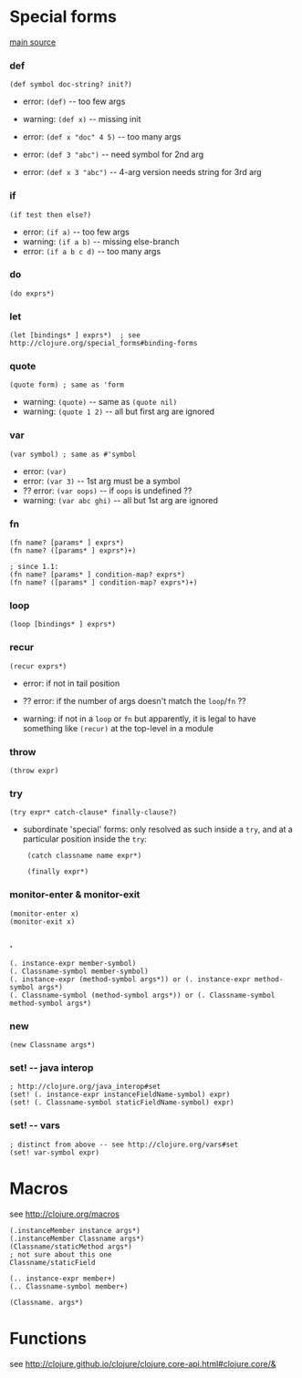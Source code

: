 # Special forms #

[main source](http://clojure.org/special_forms)

### def ###

    (def symbol doc-string? init?)

 - error: `(def)` -- too few args
 - warning: `(def x)` -- missing init
 - error: `(def x "doc" 4 5)` -- too many args
 
 - error: `(def 3 "abc")` -- need symbol for 2nd arg
 
 - error: `(def x 3 "abc")` -- 4-arg version needs string for 3rd arg

### if ###

    (if test then else?)

 - error: `(if a)` -- too few args
 - warning: `(if a b)` -- missing else-branch
 - error: `(if a b c d)` -- too many args

### do ###

    (do exprs*)

### let ###

    (let [bindings* ] exprs*)  ; see http://clojure.org/special_forms#binding-forms

### quote ###

    (quote form) ; same as 'form

 - warning: `(quote)` -- same as `(quote nil)`
 - warning: `(quote 1 2)` -- all but first arg are ignored

### var ###

    (var symbol) ; same as #'symbol

 - error: `(var)`
 - error: `(var 3)` -- 1st arg must be a symbol
 - ?? error: `(var oops)` -- if `oops` is undefined ??
 - warning: `(var abc ghi)` -- all but 1st arg are ignored
 
### fn ###

    (fn name? [params* ] exprs*)
    (fn name? ([params* ] exprs*)+)

    ; since 1.1:
    (fn name? [params* ] condition-map? exprs*)
    (fn name? ([params* ] condition-map? exprs*)+)

### loop ###

    (loop [bindings* ] exprs*)

### recur ###

    (recur exprs*)

 - error: if not in tail position
 - ?? error: if the number of args doesn't match the `loop`/`fn` ??

 - warning: if not in a `loop` or `fn`
   but apparently, it is legal to have something like `(recur)` at the 
   top-level in a module

### throw ###

    (throw expr)

### try ###

    (try expr* catch-clause* finally-clause?)

 - subordinate 'special' forms:  only resolved as such inside a `try`, and
   at a particular position inside the `try`:

        (catch classname name expr*)

        (finally expr*)

### monitor-enter & monitor-exit ###

    (monitor-enter x)
    (monitor-exit x)

### . ###

    (. instance-expr member-symbol)
    (. Classname-symbol member-symbol)
    (. instance-expr (method-symbol args*)) or (. instance-expr method-symbol args*)
    (. Classname-symbol (method-symbol args*)) or (. Classname-symbol method-symbol args*)

### new ###

    (new Classname args*)

### set! -- java interop ###

    ; http://clojure.org/java_interop#set
    (set! (. instance-expr instanceFieldName-symbol) expr)
    (set! (. Classname-symbol staticFieldName-symbol) expr)

### set! -- vars ###

    ; distinct from above -- see http://clojure.org/vars#set
    (set! var-symbol expr)




# Macros #

see http://clojure.org/macros


    (.instanceMember instance args*)
    (.instanceMember Classname args*)
    (Classname/staticMethod args*)
    ; not sure about this one
    Classname/staticField

    (.. instance-expr member+)
    (.. Classname-symbol member+)

    (Classname. args*)




# Functions #

see http://clojure.github.io/clojure/clojure.core-api.html#clojure.core/&

